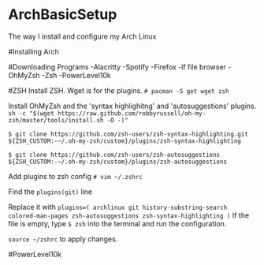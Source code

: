 # ArchBasicSetup
The way I install and configure my Arch Linux

#Installing Arch

#Downloading Programs
-Alacritty
-Spotify
-Firefox
-lf file browser
-OhMyZsh
-Zsh
-PowerLevel10k

#ZSH
Install ZSH. Wget is for the plugins.
`# pacman -S get wget zsh`

Install OhMyZsh and the 'syntax highlighitng' and 'autosuggestions' plugins.
`sh -c "$(wget https://raw.github.com/robbyrussell/oh-my-zsh/master/tools/install.sh -O -)"`

`$ git clone https://github.com/zsh-users/zsh-syntax-highlighting.git ${ZSH_CUSTOM:-~/.oh-my-zsh/custom}/plugins/zsh-syntax-highlighting`

`$ git clone https://github.com/zsh-users/zsh-autosuggestions ${ZSH_CUSTOM:-~/.oh-my-zsh/custom}/plugins/zsh-autosuggestions`

Add plugins to zsh config
`# vim ~/.zshrc`

Find the `plugins(git)` line

Replace it with `plugins=(
    archlinux
    git
    history-substring-search
    colored-man-pages
    zsh-autosuggestions
    zsh-syntax-highlighting
)`
If the file is empty, type `$ zsh` into the terminal and run the configuration.

`source ~/zshrc` to apply changes.

#PowerLevel10k
